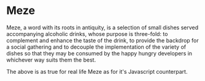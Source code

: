 # Meze



Meze, a word with its roots in antiquity, is a selection of small dishes served accompanying alcoholic drinks, whose purpose is three-fold: to complement and enhance the taste of the drink, to provide the backdrop for a social gathering and to decouple the implementation of the variety of dishes so that they may be consumed by the happy hungry developers in whichever way suits them the best.

The above is as true for real life Meze as for it's Javascript counterpart.